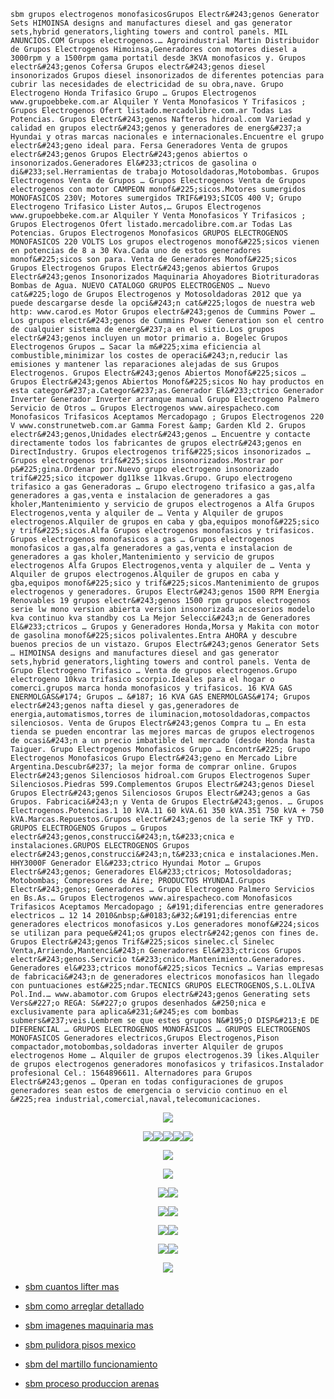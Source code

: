 
```
sbm grupos electrogenos monofasicosGrupos Electr&#243;genos Generator Sets HIMOINSA designs and manufactures diesel and gas generator sets,hybrid generators,lighting towers and control panels. MIL ANUNCIOS.COM Grupos electrogenos.… Agroindustrial Martin Distribuidor de Grupos Electrogenos Himoinsa,Generadores con motores diesel a 3000rpm y a 1500rpm gama portatil desde 3KVA monofasicos y. Grupos electr&#243;genos Cofersa Grupos electr&#243;genos diesel insonorizados Grupos diesel insonorizados de diferentes potencias para cubrir las necesidades de electricidad de su obra,nave. Grupo Electrogeno Honda Trifasico Grupo … Grupos Electrogenos www.grupoebbeke.com.ar Alquiler Y Venta Monofasicos Y Trifasicos ; Grupos Electrogenos Ofert listado.mercadolibre.com.ar Todas Las Potencias. Grupos Electr&#243;genos Nafteros hidroal.com Variedad y calidad en grupos electr&#243;genos y generadores de energ&#237;a Hyundai y otras marcas nacionales e internacionales.Encuentre el grupo electr&#243;geno ideal para. Fersa Generadores Venta de grupos electr&#243;genos Grupos Electr&#243;genos abiertos o insonorizados.Generadores El&#233;ctricos de gasolina o di&#233;sel.Herramientas de trabajo Motosoldadoras,Motobombas. Grupos Electrogenos Venta de Grupos … Grupos Electrogenos Venta de Grupos electrogenos con motor CAMPEON monof&#225;sicos.Motores sumergidos MONOFASICOS 230V; Motores sumergidos TRIF&#193;SICOS 400 V; Grupo Electrogeno Trifasico Lister Autos,… Grupos Electrogenos www.grupoebbeke.com.ar Alquiler Y Venta Monofasicos Y Trifasicos ; Grupos Electrogenos Ofert listado.mercadolibre.com.ar Todas Las Potencias. Grupos Electrogenos Monofasicos GRUPOS ELECTROGENOS MONOFASICOS 220 VOLTS Los grupos electrogenos monof&#225;sicos vienen en potencias de 8 a 30 Kva.Cada uno de estos generadores monof&#225;sicos son para. Venta de Generadores Monof&#225;sicos Grupos Electrogenos Grupos Electr&#243;genos abiertos Grupos Electr&#243;genos Insonorizados Maquinaria Ahoyadores Biotrituradoras Bombas de Agua. NUEVO CATALOGO GRUPOS ELECTROGENOS … Nuevo cat&#225;logo de Grupos Electrogenos y Motosoldadoras 2012 que ya puede descargarse desde la opci&#243;n cat&#225;logos de nuestra web http: www.carod.es Motor Grupos electr&#243;genos de Cummins Power … Los grupos electr&#243;genos de Cummins Power Generation son el centro de cualquier sistema de energ&#237;a en el sitio.Los grupos electr&#243;genos incluyen un motor primario a. Bogelec Grupos Electrogenos Grupos … Sacar la m&#225;xima eficiencia al combustible,minimizar los costes de operaci&#243;n,reducir las emisiones y mantener las reparaciones alejadas de sus Grupos Electrogenos. Grupos Electr&#243;genos Abiertos Monof&#225;sicos … Grupos Electr&#243;genos Abiertos Monof&#225;sicos No hay productos en esta categor&#237;a.Categor&#237;as.Generador El&#233;ctrico Generador Inverter Generador Inverter arranque manual Grupo Electrogeno Palmero Servicio de Otros … Grupos Electrogenos www.airespacheco.com Monofasicos Trifasicos Aceptamos Mercadopago ; Grupos Electrogenos 220 V www.construnetweb.com.ar Gamma Forest &amp; Garden Kld 2. Grupos electr&#243;genos,Unidades electr&#243;genos … Encuentre y contacte directamente todos los fabricantes de grupos electr&#243;genos en DirectIndustry. Grupos electrogenos trif&#225;sicos insonorizados … Grupos electrogenos trif&#225;sicos insonorizados.Mostrar por p&#225;gina.Ordenar por.Nuevo grupo electrogeno insonorizado trif&#225;sico itcpower dg11kse 11kvas.Grupo. Grupo electrogeno trifasico a gas Generadoras … Grupo electrogeno trifasico a gas,alfa generadores a gas,venta e instalacion de generadores a gas kholer,Mantenimiento y servicio de grupos electrogenos a Alfa Grupos Electrogenos,venta y alquiler de … Venta y Alquiler de grupos electrogenos.Alquiler de grupos en caba y gba,equipos monof&#225;sico y trif&#225;sicos.Alfa Grupos electrogenos monofasicos y trifasicos. Grupos electrogenos monofasicos a gas … Grupos electrogenos monofasicos a gas,alfa generadores a gas,venta e instalacion de generadores a gas kholer,Mantenimiento y servicio de grupos electrogenos Alfa Grupos Electrogenos,venta y alquiler de … Venta y Alquiler de grupos electrogenos.Alquiler de grupos en caba y gba,equipos monof&#225;sico y trif&#225;sicos.Mantenimiento de grupos electrogenos y generadores. Grupos Electr&#243;genos 1500 RPM Energia Renovables 19 grupos electr&#243;genos 1500 rpm grupos electrogenos serie lw mono version abierta version insonorizada accesorios modelo kva continuo kva standby cos La Mejor Selecci&#243;n de Generadores El&#233;ctricos … Grupos y Generadores Honda,Morsa y Makita con motor de gasolina monof&#225;sicos polivalentes.Entra AHORA y descubre buenos precios de un vistazo. Grupos Electr&#243;genos Generator Sets … HIMOINSA designs and manufactures diesel and gas generator sets,hybrid generators,lighting towers and control panels. Venta de Grupo Electrogeno Trifasico … Venta de grupos electrogenos.Grupo electrogeno 10kva trifasico scorpio.Ideales para el hogar o comerci.grupos marca honda monofasicos y trifasicos. 16 KVA GAS ENERMOLGAS&#174; Grupos … &#187; 16 KVA GAS ENERMOLGAS&#174; Grupos electr&#243;genos nafta diesel y gas,generadores de energia,automatismos,torres de iluminacion,motosoldadoras,compactos silenciosos. Venta de Grupos Electr&#243;genos Compra tu … En esta tienda se pueden encontrar las mejores marcas de grupos electrogenos de ocasi&#243;n a un precio imbatible del mercado (desde Honda hasta Taiguer. Grupo Electrogenos Monofasicos Grupo … Encontr&#225; Grupo Electrogenos Monofasicos Grupo Electr&#243;geno en Mercado Libre Argentina.Descubr&#237; la mejor forma de comprar online. Grupos Electr&#243;genos Silenciosos hidroal.com Grupos Electrogenos Super Silenciosos.Piedras 599.Complementos Grupos Electr&#243;genos Diesel Grupos Electr&#243;genos Silenciosos Grupos Electr&#243;genos a Gas Grupos. Fabricaci&#243;n y Venta de Grupos Electr&#243;genos. … Grupos Electrogenos.Potencias.1 10 kVA.11 60 kVA.61 350 kVA.351 750 kVA + 750 kVA.Marcas.Repuestos.Grupos electr&#243;genos de la serie TKF y TYD. GRUPOS ELECTROGENOS Grupos … Grupos electr&#243;genos,construcci&#243;n,t&#233;cnica e instalaciones.GRUPOS ELECTROGENOS Grupos electr&#243;genos,construcci&#243;n,t&#233;cnica e instalaciones.Men. HHY3000F Generador El&#233;ctrico Hyundai Motor … Grupos Electr&#243;genos; Generadores El&#233;ctricos; Motosoldadoras; Motobombas; Compresores de Aire; PRODUCTOS HYUNDAI.Grupos Electr&#243;genos; Generadores … Grupo Electrogeno Palmero Servicios en Bs.As.… Grupos Electrogenos www.airespacheco.com Monofasicos Trifasicos Aceptamos Mercadopago ; &#191;diferencias entre generadores electricos … 12 14 2010&nbsp;&#0183;&#32;&#191;diferencias entre generadores electricos monofasicos y.Los generadores monof&#224;sicos se utilizan para peque&#241;os grupos electr&#242;genos con fines de. Grupos Electr&#243;genos Trif&#225;sicos sinelec.cl Sinelec Venta,Arriendo,Mantenci&#243;n Generadores El&#233;ctricos Grupos electr&#243;genos.Servicio t&#233;cnico.Mantenimiento.Generadores. Generadores el&#233;ctricos monof&#225;sicos Tecnics … Varias empresas de fabricaci&#243;n de generadores electricos monofasicos han llegado con puntuaciones est&#225;ndar.TECNICS GRUPOS ELECTROGENOS,S.L.OLIVA Pol.Ind.… www.abamotor.com Grupos electr&#243;genos Generating sets Vers&#227;o REGA: S&#227;o grupos desenhados &#250;nica e exclusivamente para aplica&#231;&#245;es com bombas submers&#237;veis.Lembrem se que estes grupos N&#195;O DISP&#213;E DE DIFERENCIAL … GRUPOS ELECTROGENOS MONOFASICOS … GRUPOS ELECTROGENOS MONOFASICOS Generadores electricos,Grupos Electrogenos,Pison compactador,motobombas,soldadoras inverter Alquiler de grupos electrogenos Home … Alquiler de grupos electrogenos.39 likes.Alquiler de grupos electrogenos generadores monofasicos y trifasicos.Instalador profesional Cel.: 1564896611. Alternadores para Grupos Electr&#243;genos … Operan en todas configuraciones de grupos generadores sean estos de emergencia o servicio continuo en el &#225;rea industrial,comercial,naval,telecomunicaciones. 
```

<div align="center">

<a href="https://es-crusher.shibang-china.com/github&k=sbm+grupos+electrogenos+monofasicos"><img src="https://static.shibang-china.com/es/crusher/logo.jpg"></a>

<a href="https://es-crusher.shibang-china.com/github&k=sbm+grupos+electrogenos+monofasicos"><img src="https://static.shibang-china.com/es/crusher/index.jpg"></a><a href="https://es-crusher.shibang-china.com/material.htmlgithub&k=sbm+grupos+electrogenos+monofasicos"><img src="https://static.shibang-china.com/es/crusher/material.jpg"></a><a href="https://es-crusher.shibang-china.com/application.htmlgithub&k=sbm+grupos+electrogenos+monofasicos"><img src="https://static.shibang-china.com/es/crusher/application.jpg"></a><a href="https://es-crusher.shibang-china.com/aboutus.htmlgithub&k=sbm+grupos+electrogenos+monofasicos"><img src="https://static.shibang-china.com/es/crusher/aboutus.jpg"></a><a href="https://es-crusher.shibang-china.com/contact.htmlgithub&k=sbm+grupos+electrogenos+monofasicos"><img src="https://static.shibang-china.com/es/crusher/contact.jpg"></a>

<a href="https://es-crusher.shibang-china.com/github&k=sbm+grupos+electrogenos+monofasicos"><img src="https://static.shibang-china.com/es/crusher/banner.jpg"></a>

<a href="https://swt.shibang-china.com/github&k=sbm+grupos+electrogenos+monofasicos"><img src="https://static.shibang-china.com/es/crusher/text.jpg"></a>

<a href="https://swt.shibang-china.com/github&k=sbm+grupos+electrogenos+monofasicos"><img src="https://static.shibang-china.com/es/crusher/chat.jpg"></a><a href="https://es-crusher.shibang-china.com/contact.htmlgithub&k=sbm+grupos+electrogenos+monofasicos"><img src="https://static.shibang-china.com/es/crusher/message.jpg"></a>

<a href="https://es-crusher.shibang-china.com/products/pe.htmlgithub&k=sbm+grupos+electrogenos+monofasicos"><img src="https://static.shibang-china.com/es/crusher/pe.jpg"></a><a href="https://es-crusher.shibang-china.com/products/pf.htmlgithub&k=sbm+grupos+electrogenos+monofasicos"><img src="https://static.shibang-china.com/es/crusher/pf.jpg"></a>

<a href="https://es-crusher.shibang-china.com/products/hpt.htmlgithub&k=sbm+grupos+electrogenos+monofasicos"><img src="https://static.shibang-china.com/es/crusher/hpt.jpg"></a><a href="https://es-crusher.shibang-china.com/products/vsi.htmlgithub&k=sbm+grupos+electrogenos+monofasicos"><img src="https://static.shibang-china.com/es/crusher/vsi.jpg"></a>

<a href="https://es-crusher.shibang-china.com/products/klv.htmlgithub&k=sbm+grupos+electrogenos+monofasicos"><img src="https://static.shibang-china.com/es/crusher/klv.jpg"></a><a href="https://es-crusher.shibang-china.com/products/portable.htmlgithub&k=sbm+grupos+electrogenos+monofasicos"><img src="https://static.shibang-china.com/es/crusher/portable.jpg"></a>

<a href="https://swt.shibang-china.com/github&k=sbm+grupos+electrogenos+monofasicos"><img src="https://static.shibang-china.com/es/crusher/case.jpg"></a>

</div>


* [sbm cuantos lifter mas](sbm%20cuantos%20lifter%20mas.md)

* [sbm como arreglar detallado](sbm%20como%20arreglar%20detallado.md)

* [sbm imagenes maquinaria mas](sbm%20imagenes%20maquinaria%20mas.md)

* [sbm pulidora pisos mexico](sbm%20pulidora%20pisos%20mexico.md)

* [sbm del martillo funcionamiento](sbm%20del%20martillo%20funcionamiento.md)

* [sbm proceso produccion arenas](sbm%20proceso%20produccion%20arenas.md)